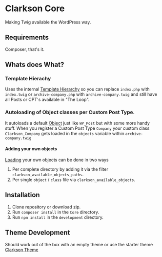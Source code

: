 # Clarkson Core
Making Twig available the WordPress way.

## Requirements
Composer, that's it.

## Whats does What?

### Template Hierachy
Uses the internal [Template Hierarchy](https://developer.wordpress.org/themes/basics/template-hierarchy/) so you can replace `index.php` with `index.twig` or `archive-company.php` with `archive-company.twig` and still have all   Posts or CPT's available in "The Loop".

### Autoloading of Object classes per Custom Post Type.
It autoloads a default [Object](https://github.com/level-level/Clarkson-Core/blob/master/post-objects/Clarkson_Object.php) just like `WP_Post` but with some more handy stuff.
When you register a Custom Post Type `Company` your custom class `Clarkson_Company` gets loaded in the `objects` variable within `archive-company.twig`

#### Adding your own objects
[Loading](https://github.com/level-level/Clarkson-Core/blob/master/lib/clarkson-core-objects.php#L67) your own objects can be done in two ways

1. Per complete directory by adding it via the filter `clarkson_available_objects_paths`.
2. Per single `object` / `class` file via `clarkson_available_objects`.


## Installation

1. Clone repository or download zip.
2. Run `composer install` in the `Core` directory.
3. Run `npm install` in the `development` directory.

## Theme Development

Should work out of the box with an empty theme or use the starter theme [Clarkson Theme](https://github.com/level-level/Clarkson-Theme/)

